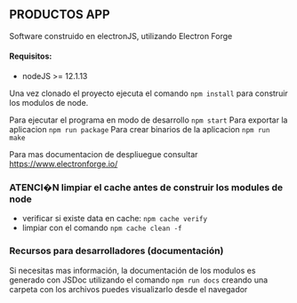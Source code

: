 ## PRODUCTOS APP

Software construido en electronJS, utilizando Electron Forge

#### Requisitos:
- nodeJS >= 12.1.13

Una vez clonado el proyecto ejecuta el comando `npm install` para construir los
modulos de node.

Para ejecutar el programa en modo de desarrollo `npm start`
Para exportar la aplicacion `npm run package`
Para crear binarios de la aplicacion `npm run make`


Para mas documentacion de despliuegue consultar https://www.electronforge.io/


### ATENCI�N limpiar el cache antes de construir los modules de node

- verificar si existe data en cache: `npm cache verify`
- limpiar con el comando `npm cache clean -f`

### Recursos para desarrolladores (documentación)

Si necesitas mas información, la documentación de los modulos es generado con JSDoc utilizando el comando
`npm run docs` creando una carpeta con los archivos puedes visualizarlo desde el navegador
